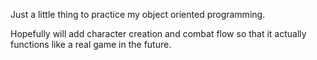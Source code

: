 Just a little thing to practice my object oriented programming.

Hopefully will add character creation and combat flow so that it actually functions like a real game in the future.